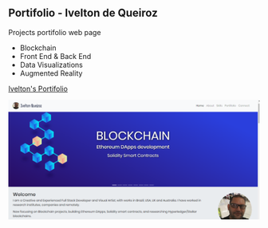 ## Portifolio - Ivelton de Queiroz 

Projects portifolio web page
- Blockchain
- Front End & Back End
- Data Visualizations
- Augmented Reality

[Ivelton's Portifolio](https://iveltondequeiroz.github.io/portifolio/)

![portifolio](portifolio.PNG)
